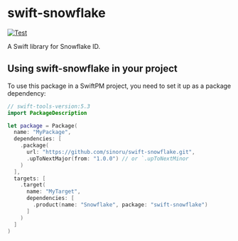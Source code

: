 # swift-snowflake

[![Test](https://github.com/sinoru/swift-snowflake/actions/workflows/test.yml/badge.svg)](https://github.com/sinoru/swift-snowflake/actions/workflows/test.yml)

A Swift library for Snowflake ID.

## Using **swift-snowflake** in your project

To use this package in a SwiftPM project, you need to set it up as a package dependency:

```swift
// swift-tools-version:5.3
import PackageDescription

let package = Package(
  name: "MyPackage",
  dependencies: [
    .package(
      url: "https://github.com/sinoru/swift-snowflake.git", 
      .upToNextMajor(from: "1.0.0") // or `.upToNextMinor
    )
  ],
  targets: [
    .target(
      name: "MyTarget",
      dependencies: [
        .product(name: "Snowflake", package: "swift-snowflake")
      ]
    )
  ]
)
```
